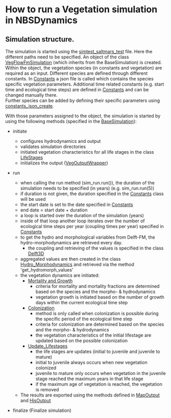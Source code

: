 # How to run a Vegetation simulation in NBSDynamics


## Simulation structure.

The simulation is started using the [simtest_saltmars_test](../../test/test_data/simtest_saltmarsh_test.py) file. 
Here the different paths need to be specified. 
An object of the class [VegFlowFmSimulation](../../src/core/simulation/veg_delft3d_simulation.py) (which inherits from the BaseSimulation) is created. 
Within the object, the vegetation species (in constants and vegetation) are required as an input. 
Different species are defined through different constants. 
In [Constants](../../src/core/common/constants_veg.py) a json file is called which contains the species specific vegetation parameters. 
Additional time related constants (e.g. start time and ecological time steps) are defined in [Constants](../../src/core/common/constants_veg.py) and can be changed manually there.  
Further species can be added by defining their specific parameters using [constants_json_create](../../src/core/common/constants_json_create.py).

With those parameters assigned to the object, the simulation is started by using the following methods (specified in the [BaseSimulation](../../src/core/simulation/veg_base_simulation.py)):

* initiate
  * configures hydrodynamics and output
  * validates simulation directories 
  * initiated vegetation characteristics for all life stages in the class [LifeStages](../../src/core/vegetation/veg_lifestages.py)
  * initializes the output ([VegOutputWrapper](../../src/core/output/veg_output_wrapper.py))

* run
  * when calling the run method (sim_run.run()), the duration of the simulation needs to be specified (in years) (e.g. sim_run.run(5))
  * if duration is not given, the duration specified in the [Constants](../../src/core/common/constants_veg.py) class will be used 
  * the start date is set to the date specified in [Constants](../../src/core/common/constants_veg.py)
  * end date = start date + duration 
  * a loop is started over the duration of the simulation (years)
  * inside of that loop another loop iterates over the number of ecological time steps per year (coupling times per year) specified in [Constants](../../src/core/common/constants_veg.py)
  * to get the hydro and morphological variables from Delft-FM, the hydro-morphodynamics are retrieved every day.
    * the coupling and retrieving of the values is specified in the class [Delft3D](../../src/core/hydrodynamics/delft3d.py)
  * aggregated values are then created in the class [Hydro_Morphodynamics](../../src/core/bio_process/hydromorphodynamics.py) and retrieved via the method 'get_hydromorph_values'
  * the vegetation dynamics are initiated: 
    * [Mortality and Growth](../../src/core/bio_process/veg_mortality.py)
      * criteria for mortality and mortality fractions are determined based on the species and the morpho- &  hydrodynamics 
      * vegetation growth is initiated based on the number of growth days within the current ecological time step
    * [Colonization](../../src/core/bio_process/veg_colonisation.py)
      * method is only called when colonization is possible during the specific period of the ecological time step 
      * criteria for colonization are determined based on the species and the morpho- &  hydrodynamics
      * the vegetation characteristics of the initial lifestage are updated based on the possible colonization
    * [Update_Lifestages](../../src/core/vegetation/veg_model.py)
      * the life stages are updates (initial to juvenile and juvenile to mature)
      * initial to juvenile always occurs when new vegetation colonized 
      * juvenile to mature only occurs when vegetation in the juvenile stage reached the maximum years in that life stage
      * if the maximum age of vegetation is reached, the vegetation is removed
  * The results are exported using the methods defined in [MapOutput](../../src/core/output/veg_output_model.py) and [HisOutput](../../src/core/output/veg_output_model.py)

* finalize (Finalize simulation)
